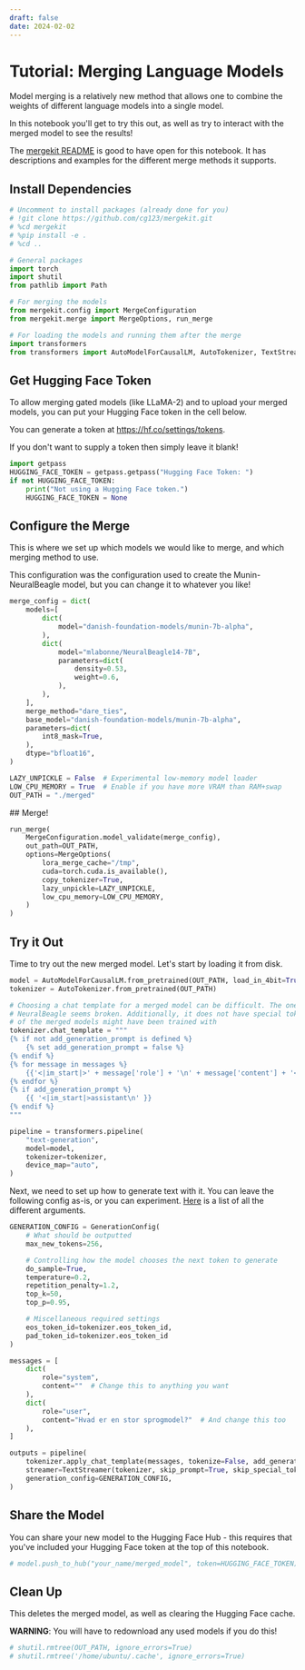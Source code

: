 ```yaml
---
draft: false
date: 2024-02-02
---
```



# Tutorial: Merging Language Models

Model merging is a relatively new method that allows one to combine the weights of different language models into a single model.

In this notebook you'll get to try this out, as well as try to interact with the merged model to see the results!

<!-- more -->

The [mergekit README](https://github.com/cg123/mergekit) is good to have open for this notebook. 
It has descriptions and examples for the different merge methods it supports.

## Install Dependencies


```python
# Uncomment to install packages (already done for you)
# !git clone https://github.com/cg123/mergekit.git
# %cd mergekit
# %pip install -e .
# %cd ..
```


```python
# General packages
import torch
import shutil
from pathlib import Path

# For merging the models
from mergekit.config import MergeConfiguration
from mergekit.merge import MergeOptions, run_merge

# For loading the models and running them after the merge
import transformers
from transformers import AutoModelForCausalLM, AutoTokenizer, TextStreamer, GenerationConfig
```

## Get Hugging Face Token

To allow merging gated models (like LLaMA-2) and to upload your merged models, you can put your Hugging Face token in the cell below.

You can generate a token at https://hf.co/settings/tokens.

If you don't want to supply a token then simply leave it blank!


```python
import getpass
HUGGING_FACE_TOKEN = getpass.getpass("Hugging Face Token: ")
if not HUGGING_FACE_TOKEN:
    print("Not using a Hugging Face token.")
    HUGGING_FACE_TOKEN = None
```

## Configure the Merge

This is where we set up which models we would like to merge, and which merging method to use.

This configuration was the configuration used to create the Munin-NeuralBeagle model, but you can change it to whatever you like!


```python
merge_config = dict(
    models=[
        dict(
            model="danish-foundation-models/munin-7b-alpha",
        ),
        dict(
            model="mlabonne/NeuralBeagle14-7B",
            parameters=dict(
                density=0.53,
                weight=0.6,
            ),
        ),
    ],
    merge_method="dare_ties",
    base_model="danish-foundation-models/munin-7b-alpha",
    parameters=dict(
        int8_mask=True,
    ),
    dtype="bfloat16",
)
```


```python
LAZY_UNPICKLE = False  # Experimental low-memory model loader
LOW_CPU_MEMORY = True  # Enable if you have more VRAM than RAM+swap
OUT_PATH = "./merged"
```

## Merge!


```python
run_merge(
    MergeConfiguration.model_validate(merge_config),
    out_path=OUT_PATH,
    options=MergeOptions(
        lora_merge_cache="/tmp",
        cuda=torch.cuda.is_available(),
        copy_tokenizer=True,
        lazy_unpickle=LAZY_UNPICKLE,
        low_cpu_memory=LOW_CPU_MEMORY,
    )
)
```

## Try it Out

Time to try out the new merged model. Let's start by loading it from disk.


```python
model = AutoModelForCausalLM.from_pretrained(OUT_PATH, load_in_4bit=True)
tokenizer = AutoTokenizer.from_pretrained(OUT_PATH)

# Choosing a chat template for a merged model can be difficult. The one defined in 
# NeuralBeagle seems broken. Additionally, it does not have special tokens that some 
# of the merged models might have been trained with
tokenizer.chat_template = """
{% if not add_generation_prompt is defined %}
    {% set add_generation_prompt = false %}
{% endif %}
{% for message in messages %}
    {{'<|im_start|>' + message['role'] + '\n' + message['content'] + '<|im_end|>' + '\n'}}
{% endfor %}
{% if add_generation_prompt %}
    {{ '<|im_start|>assistant\n' }}
{% endif %}
"""

pipeline = transformers.pipeline(
    "text-generation",
    model=model,
    tokenizer=tokenizer,
    device_map="auto",
)
```

Next, we need to set up how to generate text with it. You can leave the following config as-is, or you can experiment. [Here](https://huggingface.co/docs/transformers/v4.37.2/en/main_classes/text_generation#transformers.GenerationConfig) is a list of all the different arguments.


```python
GENERATION_CONFIG = GenerationConfig(
    # What should be outputted
    max_new_tokens=256, 

    # Controlling how the model chooses the next token to generate
    do_sample=True, 
    temperature=0.2, 
    repetition_penalty=1.2,
    top_k=50,
    top_p=0.95,

    # Miscellaneous required settings
    eos_token_id=tokenizer.eos_token_id,
    pad_token_id=tokenizer.eos_token_id
)
```


```python
messages = [
    dict(
        role="system",
        content=""  # Change this to anything you want
    ),
    dict(
        role="user",
        content="Hvad er en stor sprogmodel?"  # And change this too
    ),
]

outputs = pipeline(
    tokenizer.apply_chat_template(messages, tokenize=False, add_generation_prompt=True), 
    streamer=TextStreamer(tokenizer, skip_prompt=True, skip_special_tokens=True),
    generation_config=GENERATION_CONFIG,
)
```

## Share the Model

You can share your new model to the Hugging Face Hub - this requires that you've included your Hugging Face token at the top of this notebook.


```python
# model.push_to_hub("your_name/merged_model", token=HUGGING_FACE_TOKEN)
```

## Clean Up

This deletes the merged model, as well as clearing the Hugging Face cache.

**WARNING**: You will have to redownload any used models if you do this!


```python
# shutil.rmtree(OUT_PATH, ignore_errors=True)
# shutil.rmtree('/home/ubuntu/.cache', ignore_errors=True)
```
